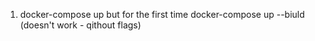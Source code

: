 1. docker-compose up
   but for the first time
   docker-compose up --biuld (doesn't work - qithout flags)
